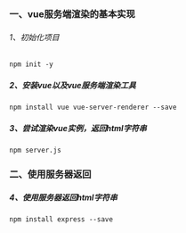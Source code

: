 ### 一、vue服务端渲染的基本实现
###### 1、初始化项目
```
npm init -y
```

##### 2、安装vue以及vue服务端渲染工具 
```
npm install vue vue-server-renderer --save
```

##### 3、尝试渲染vue实例，返回html字符串
```
npm server.js
```

### 二、使用服务器返回
##### 4、使用服务器返回html字符串
```
npm install express --save
```
